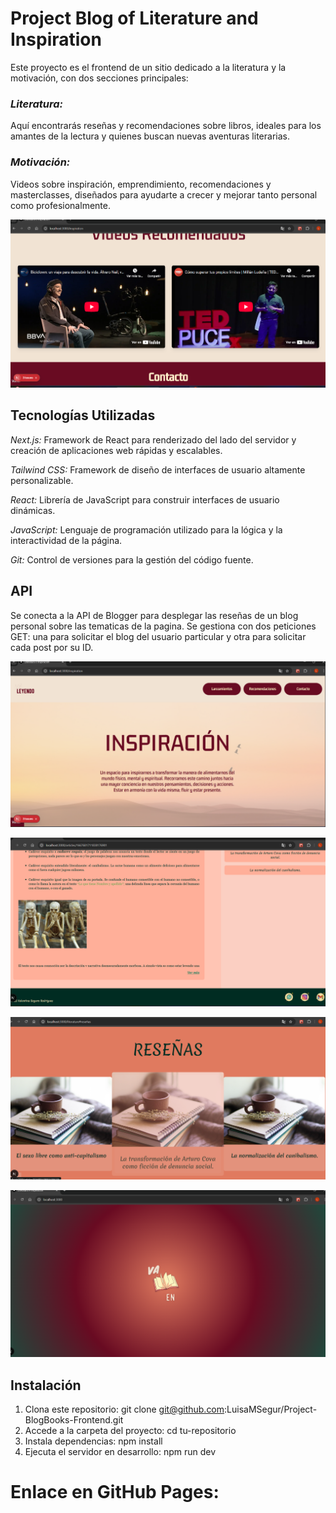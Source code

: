 # Project Blog of Literature and Inspiration

Este proyecto es el frontend de un sitio dedicado a la literatura y la motivación, con dos secciones principales:

### _Literatura:_ 

Aquí encontrarás reseñas y recomendaciones sobre libros, ideales para los amantes de la lectura y quienes buscan nuevas aventuras literarias.

### _Motivación:_ 

Videos sobre inspiración, emprendimiento, recomendaciones y masterclasses, diseñados para ayudarte a crecer y mejorar tanto personal como profesionalmente.

![alt text](<public/images/Captura de pantalla 2025-04-10 181408.png>)


## Tecnologías Utilizadas

_Next.js:_ Framework de React para renderizado del lado del servidor y creación de aplicaciones web rápidas y escalables.

_Tailwind CSS:_ Framework de diseño de interfaces de usuario altamente personalizable.

_React:_ Librería de JavaScript para construir interfaces de usuario dinámicas.

_JavaScript:_ Lenguaje de programación utilizado para la lógica y la interactividad de la página.

_Git:_ Control de versiones para la gestión del código fuente.

## API

Se conecta a la API de Blogger para desplegar las reseñas de un blog personal sobre las tematicas de la pagina. Se gestiona con dos peticiones GET:
una para solicitar el blog del usuario particular y otra para solicitar cada post por su ID.

![alt text](<public/images/Captura de pantalla 2025-04-10 181355.png>)

![alt text](<public/images/Captura de pantalla 2025-04-10 181326.png>)

![alt text](<public/images/Captura de pantalla 2025-04-10 181259.png>)

![alt text](<public/images/Captura de pantalla 2025-04-10 181227.png>)

## Instalación

1. Clona este repositorio: git clone git@github.com:LuisaMSegur/Project-BlogBooks-Frontend.git
2. Accede a la carpeta del proyecto: cd tu-repositorio
3. Instala dependencias: npm install
4. Ejecuta el servidor en desarrollo: npm run dev


# Enlace en GitHub Pages: 

